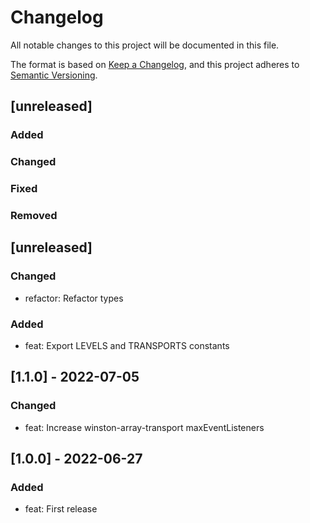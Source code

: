 # Changelog
All notable changes to this project will be documented in this file.

The format is based on [Keep a Changelog](https://keepachangelog.com/en/1.0.0/),
and this project adheres to [Semantic Versioning](https://semver.org/spec/v2.0.0.html).

## [unreleased]
### Added
### Changed
### Fixed
### Removed

## [unreleased]

### Changed
- refactor: Refactor types

### Added
- feat: Export LEVELS and TRANSPORTS constants


## [1.1.0] - 2022-07-05

### Changed
- feat: Increase winston-array-transport maxEventListeners

## [1.0.0] - 2022-06-27

### Added
- feat: First release
